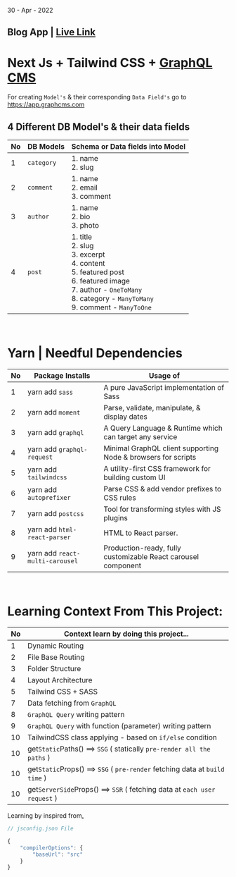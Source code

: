 30 - Apr - 2022

## Blog App | [Live Link](www)

# Next Js + Tailwind CSS + [GraphQL CMS](https://app.graphcms.com)

For creating `Model's` & their corresponding `Data Field's` go to https://app.graphcms.com

## 4 Different DB Model's & their data fields
|No| DB Models  | Schema or Data fields into Model          |
|--|------------|-------------------------------------------|
| 1| `category`   | 1. name <br/> 2. slug                     |
| 2| `comment`    | 1. name <br/> 2. email <br/> 3. comment   |
| 3| `author`     | 1. name <br/> 2. bio <br/> 3. photo       |
| 4| `post`       | 1. title <br/> 2. slug <br/> 3. excerpt <br/> 4. content <br/> 5. featured post <br/> 6. featured image <br/> 7. author - `OneToMany` <br/> 8. category - `ManyToMany` <br/> 9. comment - `ManyToOne` |


<br/>

# Yarn | Needful Dependencies
|No| Package Installs               | Usage of                                                      |
|--|--------------------------------|---------------------------------------------------------------|
| 1| yarn add `sass`                | A pure JavaScript implementation of Sass                      |
| 2| yarn add `moment`              | Parse, validate, manipulate, & display dates                  |
| 3| yarn add `graphql`             | A Query Language & Runtime which can target any service       |
| 4| yarn add `graphql-request`     | Minimal GraphQL client supporting Node & browsers for scripts |
| 5| yarn add `tailwindcss`         | A utility-first CSS framework for building custom UI          |
| 6| yarn add `autoprefixer`        | Parse CSS & add vendor prefixes to CSS rules                  |
| 7| yarn add `postcss`             | Tool for transforming styles with JS plugins                  |
| 8| yarn add `html-react-parser`   | HTML to React parser.                                         |
| 9| yarn add `react-multi-carousel`| Production-ready, fully customizable React carousel component |

<br/>

# Learning Context From This Project:
|No| Context learn by doing this project...                    | 
|--|-----------------------------------------------------------|
| 1| Dynamic Routing                                           | 
| 2| File Base Routing                                         | 
| 3| Folder Structure                                          | 
| 4| Layout Architecture                                       | 
| 5| Tailwind CSS + SASS                                       | 
| 7| Data fetching from `GraphQL`                              | 
| 8| `GraphQL Query` writing pattern                           | 
| 9| `GraphQL Query` with function (parameter) writing pattern | 
|10| TailwindCSS class applying - based on `if/else` condition | 
|10| get`Static`Paths() ==> `SSG` ( statically `pre-render all the paths` )     | 
|10| get`Static`Props() ==> `SSG` ( `pre-render` fetching data at `build time` )| 
|10| get`ServerSide`Props() ==> `SSR` ( fetching data at `each user request` )  |


Learning by inspired from[.](https://youtu.be/HYv55DhgTuA)


```jsx
// jsconfig.json File

{
    "compilerOptions": {
        "baseUrl": "src"
    }
}
```
